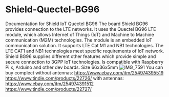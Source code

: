 # Shield-Quectel-BG96
Documentation for Shield IoT Quectel BG96
The board Shield BG96 provides connection to the LTE networks. It uses the Quectel BG96 LTE module, which allows Internet of Things (IoT) and Machine to Machine communication (M2M) technologies.
The module is an embedded IoT communication solution. It supports LTE Cat M1 and NB1 technologies. The LTE CAT1 and NB1 technologies meet specific requirements of IoT network.
Shield BG96 supplies different other features which provide simple and secure connection to 3GPP IoT technologies.
Is compatible with Raspberry Pi x, Arduino and other dev boards.
Size 66x36x5mm
![IMG_7591](https://user-images.githubusercontent.com/2463786/132136531-ed6706e9-9af4-4ca4-8870-a8a6684ca8ee.jpg)
You can buy complect without antennas:
https://www.ebay.com/itm/254974395519
https://www.tindie.com/products/22726/
with antennas:
https://www.ebay.com/itm/254974391512
https://www.tindie.com/products/22727/
